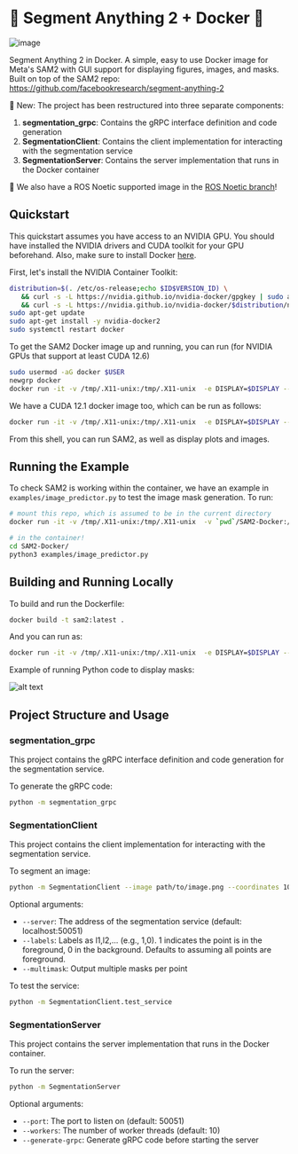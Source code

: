 # 👀 Segment Anything 2 + Docker  🐳

![image](https://github.com/user-attachments/assets/7911d7b8-72a7-4c90-9da6-7a867b0136f8)


Segment Anything 2 in Docker. A simple, easy to use Docker image for Meta's SAM2 with GUI support for displaying figures, images, and masks. Built on top of the SAM2 repo: https://github.com/facebookresearch/segment-anything-2

📰 New: The project has been restructured into three separate components:
1. **segmentation_grpc**: Contains the gRPC interface definition and code generation
2. **SegmentationClient**: Contains the client implementation for interacting with the segmentation service
3. **SegmentationServer**: Contains the server implementation that runs in the Docker container

📰 We also have a ROS Noetic supported image in the [ROS Noetic branch](https://github.com/peasant98/SAM2-Docker/tree/ros-noetic)!


## Quickstart

This quickstart assumes you have access to an NVIDIA GPU. You should have installed the NVIDIA drivers and CUDA toolkit for your GPU beforehand. Also, make sure to install Docker [here](https://docs.docker.com/engine/install/).

First, let's install the NVIDIA Container Toolkit:

```bash
distribution=$(. /etc/os-release;echo $ID$VERSION_ID) \
   && curl -s -L https://nvidia.github.io/nvidia-docker/gpgkey | sudo apt-key add - \
   && curl -s -L https://nvidia.github.io/nvidia-docker/$distribution/nvidia-docker.list | sudo tee /etc/apt/sources.list.d/nvidia-docker.list
sudo apt-get update
sudo apt-get install -y nvidia-docker2
sudo systemctl restart docker
```

To get the SAM2 Docker image up and running, you can run (for NVIDIA GPUs that support at least CUDA 12.6)

```bash
sudo usermod -aG docker $USER
newgrp docker
docker run -it -v /tmp/.X11-unix:/tmp/.X11-unix  -e DISPLAY=$DISPLAY --gpus all peasant98/sam2:latest bash
```

We have a CUDA 12.1 docker image too, which can be run as follows:

```bash
docker run -it -v /tmp/.X11-unix:/tmp/.X11-unix  -e DISPLAY=$DISPLAY --gpus all peasant98/sam2:cuda-12.1 bash
```

From this shell, you can run SAM2, as well as display plots and images.

## Running the Example

To check SAM2 is working within the container, we have an example in `examples/image_predictor.py` to test the image mask generation. To run:

```bash
# mount this repo, which is assumed to be in the current directory
docker run -it -v /tmp/.X11-unix:/tmp/.X11-unix  -v `pwd`/SAM2-Docker:/home/user/SAM2-Docker -e DISPLAY=$DISPLAY --gpus all peasant98/sam2:cuda-12.1 bash

# in the container!
cd SAM2-Docker/
python3 examples/image_predictor.py

```

## Building and Running Locally

To build and run the Dockerfile:

```bash
docker build -t sam2:latest . 
```

And you can run as:

```bash
docker run -it -v /tmp/.X11-unix:/tmp/.X11-unix  -e DISPLAY=$DISPLAY --gpus all sam2:latest bash
```


Example of running Python code to display masks:

![alt text](image.png)

## Project Structure and Usage

### segmentation_grpc

This project contains the gRPC interface definition and code generation for the segmentation service.

To generate the gRPC code:

```bash
python -m segmentation_grpc
```

### SegmentationClient

This project contains the client implementation for interacting with the segmentation service.

To segment an image:

```bash
python -m SegmentationClient --image path/to/image.png --coordinates 100,200 300,400
```

Optional arguments:
- `--server`: The address of the segmentation service (default: localhost:50051)
- `--labels`: Labels as l1,l2,... (e.g., 1,0). 1 indicates the point is in the foreground, 0 in the background. Defaults to assuming all points are foreground.
- `--multimask`: Output multiple masks per point

To test the service:

```bash
python -m SegmentationClient.test_service
```

### SegmentationServer

This project contains the server implementation that runs in the Docker container.

To run the server:

```bash
python -m SegmentationServer
```

Optional arguments:
- `--port`: The port to listen on (default: 50051)
- `--workers`: The number of worker threads (default: 10)
- `--generate-grpc`: Generate gRPC code before starting the server
